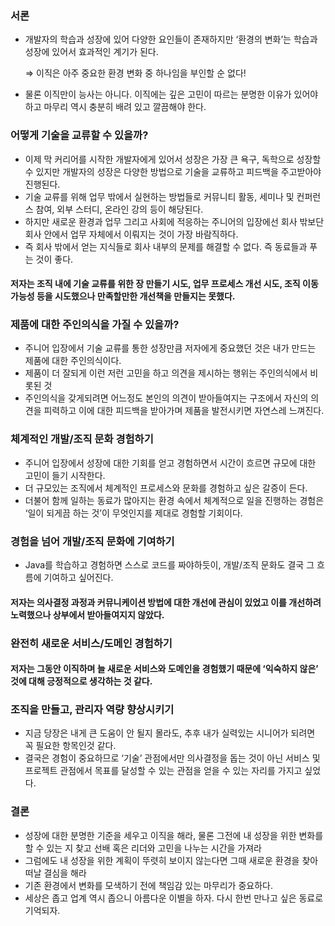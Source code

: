 ### 서론

- 개발자의 학습과 성장에 있어 다양한 요인들이 존재하지만 ‘환경의 변화’는 학습과 성장에 있어서 효과적인 계기가 된다.

  ⇒ 이직은 아주 중요한 환경 변화 중 하나임을 부인할 순 없다!

- 물론 이직만이 능사는 아니다. 이직에는 깊은 고민이 따르는 분명한 이유가 있어야 하고 마무리 역시 충분히 배려 있고 깔끔해야 한다.

### 어떻게 기술을 교류할 수 있을까?

- 이제 막 커리어를 시작한 개발자에게 있어서 성장은 가장 큰 욕구, 독학으로 성장할 수 있지만 개발자의 성장은 다양한 방법으로 기술을 교류하고 피드백을 주고받아야 진행된다.
- 기술 교류를 위해 업무 밖에서 실현하는 방법들로 커뮤니티 활동, 세미나 및 컨퍼런스 참여, 외부 스터디, 온라인 강의 등이 해당된다.
- 하지만 새로운 환경과 업무 그리고 사회에 적응하는 주니어의 입장에선 회사 밖보단 회사 안에서 업무 자체에서 이뤄지는 것이 가장 바람직하다.
- 즉 회사 밖에서 얻는 지식들로 회사 내부의 문제를 해결할 수 없다. 즉 동료들과 푸는 것이 좋다.

#### 저자는 조직 내에 기술 교류를 위한 장 만들기 시도, 업무 프로세스 개선 시도, 조직 이동 가능성 등을 시도했으나 만족할만한 개선책을 만들지는 못했다.

### 제품에 대한 주인의식을 가질 수 있을까?

- 주니어 입장에서 기술 교류를 통한 성장만큼 저자에게 중요했던 것은 내가 만드는 제품에 대한 주인의식이다.
- 제품이 더 잘되게 이런 저런 고민을 하고 의견을 제시하는 행위는 주인의식에서 비롯된 것
- 주인의식을 갖게되려면 어느정도 본인의 의견이 받아들여지는 구조에서 자신의 의견을 피력하고 이에 대한 피드백을 받아가며 제품을 발전시키면 자연스레 느껴진다.

### 체계적인 개발/조직 문화 경험하기

- 주니어 입장에서 성장에 대한 기회를 얻고 경험하면서 시간이 흐르면 규모에 대한 고민이 들기 시작한다.
- 더 규모있는 조직에서 체계적인 프로세스와 문화를 경험하고 싶은 갈증이 든다.
- 더불어 함께 일하는 동료가 많아지는 환경 속에서 체계적으로 일을 진행하는 경험은 ‘일이 되게끔 하는 것’이 무엇인지를 제대로 경험할 기회이다.

### 경험을 넘어 개발/조직 문화에 기여하기

- Java를 학습하고 경험하면 스스로 코드를 짜야하듯이, 개발/조직 문화도 결국 그 흐름에 기여하고 싶어진다.

#### 저자는 의사결정 과정과 커뮤니케이션 방법에 대한 개선에 관심이 있었고 이를 개선하려 노력했으나 상부에서 받아들여지지 않았다.

### 완전히 새로운 서비스/도메인 경험하기

#### 저자는 그동안 이직하며 늘 새로운 서비스와 도메인을 경험했기 때문에 ‘익숙하지 않은’ 것에 대해 긍정적으로 생각하는 것 같다.

### 조직을 만들고, 관리자 역량 향상시키기

- 지금 당장은 내게 큰 도움이 안 될지 몰라도, 추후 내가 실력있는 시니어가 되려면 꼭 필요한 항목인것 같다.
- 결국은 경험이 중요하므로 ‘기술’ 관점에서만 의사결정을 돕는 것이 아닌 서비스 및 프로젝트 관점에서 목표를 달성할 수 있는 관점을 얻을 수 있는 자리를 가지고 싶었다.

### 결론

- 성장에 대한 분명한 기준을 세우고 이직을 해라, 물론 그전에 내 성장을 위한 변화를 할 수 있는 지 찾고 선배 혹은 리더와 고민을 나누는 시간을 가져라
- 그럼에도 내 성장을 위한 계획이 뚜렷히 보이지 않는다면 그때 새로운 환경을 찾아 떠날 결심을 해라
- 기존 환경에서 변화를 모색하기 전에 책임감 있는 마무리가 중요하다.
- 세상은 좁고 업계 역시 좁으니 아름다운 이별을 하자. 다시 한번 만나고 싶은 동료로 기억되자.